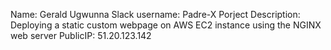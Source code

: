 Name: Gerald Ugwunna
Slack username: Padre-X
Porject Description: Deploying a static custom webpage on AWS EC2 instance using the NGINX web server 
PublicIP: 51.20.123.142
